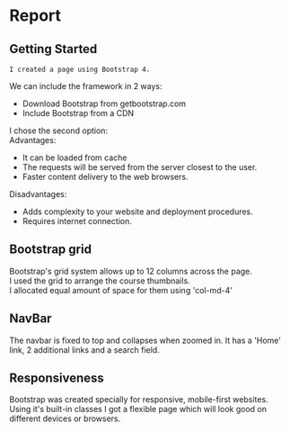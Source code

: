 # Report

## Getting Started
    I created a page using Bootstrap 4.
We can include the framework in 2 ways:
* Download Bootstrap from getbootstrap.com
* Include Bootstrap from a CDN

I chose the second option:<br />
Advantages:
* It can be loaded from cache
* The requests will be served from the server closest to the user.
* Faster content delivery to the web browsers.

Disadvantages:
* Adds complexity to your website and deployment procedures.
* Requires internet connection.

## Bootstrap grid
Bootstrap's grid system allows up to 12 columns across the page.<br />
I used the grid to arrange the course thumbnails.<br />
I allocated equal amount of space for them using 'col-md-4'

## NavBar
The navbar is fixed to top and collapses when zoomed in.
It has a 'Home' link, 2 additional links and a search field.

## Responsiveness
Bootstrap was created specially for responsive, mobile-first websites.<br />
Using it's built-in classes I got a flexible page which will look good on different devices or browsers.
